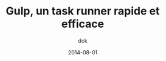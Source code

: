 ---
layout: post
title:  "Gulp, un task runner rapide et efficace"
date:   2014-08-01
category: JS
tags : task cli 
author: dck
description : Découvrons aujourd'hui l'API permettant de manipuler la webcam et le micro de votre utilisateur.
---